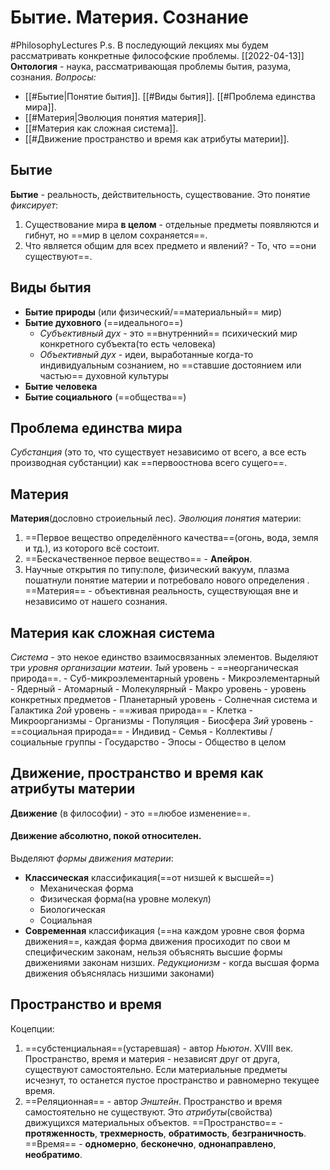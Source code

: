 # Бытие. Материя. Сознание
#PhilosophyLectures 
P.s. В последующий лекциях мы будем рассматривать конкретные философские проблемы.
[[2022-04-13]]
**Онтология** - наука, рассматривающая проблемы бытия, разума, сознания.
*Вопросы:*
- [[#Бытие|Понятие бытия]]. [[#Виды бытия]]. [[#Проблема единства мира]].
- [[#Материя|Эволюция понятия материя]]. 
- [[#Материя как сложная система]].
- [[#Движение пространство и время как атрибуты материи]].

## Бытие
**Бытие** - реальность, действительность, существование.
Это понятие *фиксирует*:
1) Существование мира **в целом** - отдельные предметы появляются и гибнут, но ==мир в целом сохраняется==.
2) Что является общим для всех предмето и явлений? - То, что ==они существуют==.

## Виды бытия
- **Бытие природы** (или физический/==материальный== мир)
- **Бытие духовного** (==идеального==)
	- *Субъективный дух* - это ==внутренний== психический мир конкретного субъекта(то есть человека)
	- *Объективный дух* - идеи, выработанные когда-то индивидуальным сознанием, но ==ставшие достоянием или частью== духовной культуры
- **Бытие человека** 
- **Бытие социального** (==общества==)

 ## Проблема единства мира
 *Субстанция* (это то, что существует независимо от всего, а все есть производная субстанции) как ==первоостнова всего сущего==.


## Материя
**Материя**(дословно строиельный лес).
*Эволюция понятия* материи:
1) ==Первое вещество определённого качества==(огонь, вода, земля и тд.), из которого всё состоит.
2) ==Бескачественное первое вещество== - **Апейрон**.
3) Научные открытия по типу:поле, физический вакуум, плазма пошатнули понятие материи и потребовало нового определения . ==Материя== - объективная реальность, существующая вне и независимо от нашего сознания. 

##  Материя как сложная система
*Система* - это некое единство взаимосвязанных элементов. 
Выделяют три *уровня организации матеии*.
*1ый* уровень - ==неорганическая природа==.
	- Суб-микроэлементарный уровень
	- Микроэлементарный
	- Ядерный
	- Атомарный
	- Молекулярный
	- Макро уровень - уровень конкретных предметов
	- Планетарный уровень
	- Солнечная система и Галактика
*2ой* уровень - ==живая природа==
	- Клетка
	- Микроорганизмы
	- Организмы
	- Популяция
	- Биосфера
*3ий* уровень - ==социальная природа==
	- Индивид
	- Семья
	- Коллективы / социальные группы
	- Государство
	- Эпосы
	- Общество в целом

## Движение, пространство и время как атрибуты материи
**Движение** (в философии) - это ==любое изменение==.

#### Движение абсолютно, покой относителен.

Выделяют *формы движения материи*:
- **Классическая** классификация(==от низшей к высшей==)
	- Механическая форма
	- Физическая форма(на уровне молекул)
	- Биологическая
	- Социальная
- **Современная** классификация (==на каждом уровне своя форма движения==, каждая форма движения просиходит по свои м специфическим законам, нельзя объяснять высшие формы движениями законам низших. *Редукционизм* - когда высшая форма движения объяснялась низшими законами)


## Пространство и время
Коцепции:
1) ==субстенциальная==(устаревшая) - автор *Ньютон*. XVIII век.
	Пространство, время и материя - независят друг от друга, существуют самостоятельно. Если материальные предметы исчезнут, то останется пустое пространство и равномерно текущее время. 
2) ==Реляционная== - автор *Энштейн*.
	Пространство и время самостоятельно не существуют. Это *атрибуты*(свойства) движущихся материальных объектов. 
	==Пространство== - **протяженность**, **трехмерность**, **обратимость**, **безграничность**.
	==Время== - **одномерно**, **бесконечно**, **однонаправлено**, **необратимо**.

